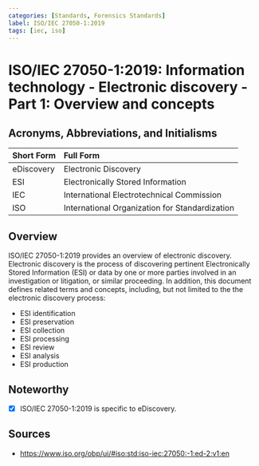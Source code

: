 ```yaml
---
categories: [Standards, Forensics Standards]
label: ISO/IEC 27050-1:2019
tags: [iec, iso]
---
```


# ISO/IEC 27050-1:2019: Information technology - Electronic discovery - Part 1: Overview and concepts

## Acronyms, Abbreviations, and Initialisms

Short Form | Full Form
:--- | :---
eDiscovery | Electronic Discovery
ESI | Electronically Stored Information
IEC | International Electrotechnical Commission
ISO | International Organization for Standardization

## Overview

ISO/IEC 27050-1:2019 provides an overview of electronic discovery. Electronic discovery is the process of discovering pertinent Electronically Stored Information (ESI) or data by one or more parties involved in an investigation or litigation, or similar proceeding. In addition, this document defines related terms and concepts, including, but not limited to the the electronic discovery process:

- ESI identification
- ESI preservation
- ESI collection
- ESI processing
- ESI review
- ESI analysis
- ESI production

## Noteworthy

- [x] ISO/IEC 27050-1:2019 is specific to eDiscovery.

## Sources

- https://www.iso.org/obp/ui/#iso:std:iso-iec:27050:-1:ed-2:v1:en